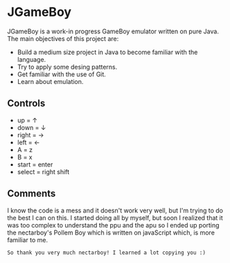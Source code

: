 # JGameBoy

JGameBoy is a work-in progress GameBoy emulator written on pure Java.
The main objectives of this project are:
- Build a medium size project in Java to become familiar with the language.
- Try to apply some desing patterns.
- Get familiar with the use of Git.
- Learn about emulation.

## Controls
- up = ↑
- down = ↓
- right = →
- left = ←
- A = z
- B = x
- start = enter
- select = right shift

## Comments
I know the code is a mess and it doesn't work very well, but I'm trying to do the best I can on this.
I started doing all by myself, but soon I realized that it was too complex to understand the ppu and the apu
so I ended up porting the nectarboy's Pollem Boy which is written on javaScript which, is more familiar to me.

```
So thank you very much nectarboy! I learned a lot copying you :)
```
